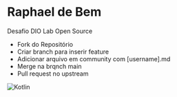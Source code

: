 # Raphael de Bem

Desafio DIO Lab Open Source
- Fork do Repositório
- Criar branch para inserir feature
- Adicionar arquivo em community com [username].md
- Merge na brqnch main
- Pull request no upstream

![Kotlin](https://img.shields.io/badge/Kotlin-0095D5?&style=for-the-badge&logo=kotlin&logoColor=white)
